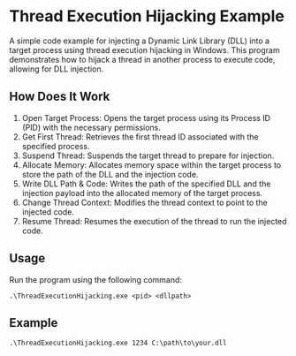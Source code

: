 # Thread Execution Hijacking Example
A simple code example for injecting a Dynamic Link Library (DLL) into a target process using thread execution hijacking in Windows. This program demonstrates how to hijack a thread in another process to execute code, allowing for DLL injection.

## How Does It Work
1. Open Target Process: Opens the target process using its Process ID (PID) with the necessary permissions.
2. Get First Thread: Retrieves the first thread ID associated with the specified process.
3. Suspend Thread: Suspends the target thread to prepare for injection.
4. Allocate Memory: Allocates memory space within the target process to store the path of the DLL and the injection code.
5. Write DLL Path & Code: Writes the path of the specified DLL and the injection payload into the allocated memory of the target process.
6. Change Thread Context: Modifies the thread context to point to the injected code.
7. Resume Thread: Resumes the execution of the thread to run the injected code.

## Usage

Run the program using the following command:
```
.\ThreadExecutionHijacking.exe <pid> <dllpath>
```

## Example
```
.\ThreadExecutionHijacking.exe 1234 C:\path\to\your.dll
```
